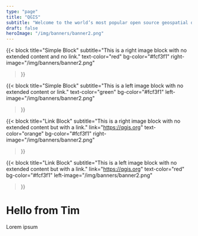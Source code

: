 ```yaml
---
type: "page"
title: "QGIS"
subtitle: "Welcome to the world’s most popular open source geospatial data management and analysis suite."
draft: false
heroImage: "/img/banners/banner2.png"
---
```


{{< block 
    title="Simple Block" 
    subtitle="This is a right image block with no extended content and no link."
    text-color="red"
    bg-color="#fcf3f1"
    right-image="/img/banners/banner2.png"
>}}

{{< block 
    title="Simple Block" 
    subtitle="This is a left image block with no extended content or link."
    text-color="green"
    bg-color="#fcf3f1"
    left-image="/img/banners/banner2.png"
>}}

{{< block 
    title="Link Block" 
    subtitle="This is a right image block with no extended content but with a link."
    link="https://qgis.org"
    text-color="orange"
    bg-color="#fcf3f1"
    right-image="/img/banners/banner2.png"
>}}



{{< block 
    title="Link Block" 
    subtitle="This is a left image block with no extended content but with a link."
    link="https://qgis.org"
    text-color="red"
    bg-color="#fcf3f1"
    left-image="/img/banners/banner2.png"
>}}
# Hello from Tim

Lorem ipsum